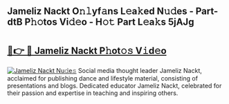 ## Jameliz Nackt O𝚗𝚕yf𝚊ns L𝚎a𝚔ed N𝚞𝚍es - Part-dtB P𝚑𝚘tos Vi𝚍𝚎o - H𝚘𝚝 Part L𝚎a𝚔s 5jAJg

# <h2><a href="http://kf9ysy.oniu.top/?m=Jameliz+Nackt">🔗👉 🔴 Jameliz Nackt P𝚑ot𝚘𝚜 V𝚒d𝚎o</a></h2>

[![Jameliz Nackt Nu𝚍e𝚜](https://i.imgur.com/0qMVB7G.gif)](http://kf9ysy.oniu.top/?m=Jameliz+Nackt)
Social media thought leader Jameliz Nackt, acclaimed for publishing dance and lifestyle material, consisting of presentations and blogs. Dedicated educator Jameliz Nackt, celebrated for their passion and expertise in teaching and inspiring others.  
